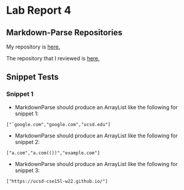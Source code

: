 # Lab Report 4

## Markdown-Parse Repositories

My repository is [here.](https://github.com/AlanThisis/markdown-parse)

The repository that I reviewed is [here.](https://github.com/merrickqiu/markdown-parse)

## Snippet Tests

### Snippet 1 

* MarkdownParse should produce an ArrayList like the following for snippet 1:

```
["`google.com","google.com","ucsd.edu"]
```
* MarkdownParse should produce an ArrayList like the following for snippet 2:

```
["a.com","a.com(())","example.com"]
```
* MarkdownParse should produce an ArrayList like the following for snippet 3:

```
["https://ucsd-cse15l-w22.github.io/"]
```
